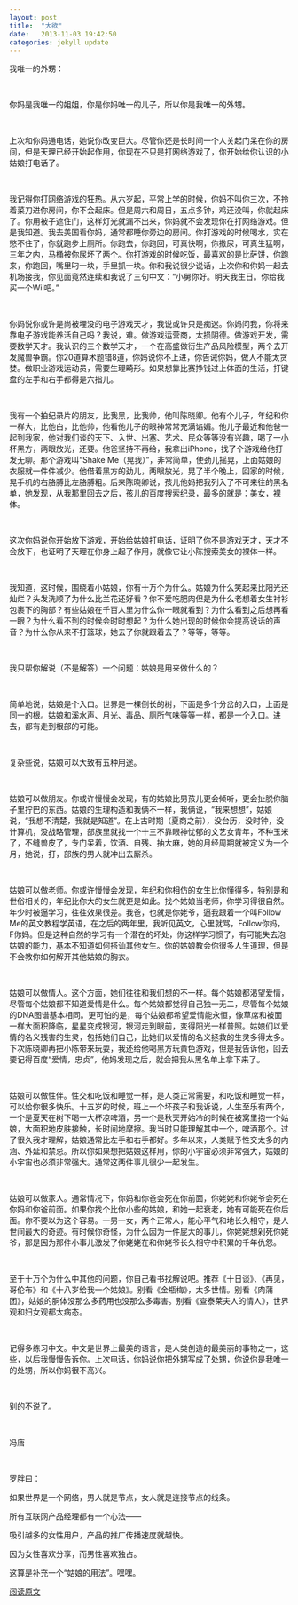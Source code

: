 ```yaml
---
layout: post
title:  "大欲"
date:   2013-11-03 19:42:50
categories: jekyll update
---
```


我唯一的外甥：​

 ​

你妈是我唯一的姐姐，你是你妈唯一的儿子，所以你是我唯一的外甥。 ​

 ​

上次和你妈通电话，她说你改变巨大。尽管你还是长时间一个人关起门呆在你的房间，但是天理已经开始起作用，你现在不只是打网络游戏了，你开始给你认识的小姑娘打电话了。​

 ​

我记得你打网络游戏的狂热。从六岁起，平常上学的时候，你妈不叫你三次，不拎着菜刀进你房间，你不会起床。但是周六和周日，五点多钟，鸡还没叫，你就起床了。你用被子遮住门，这样灯光就漏不出来，你妈就不会发现你在打网络游戏。但是我知道。我去美国看你妈，通常都睡你旁边的房间。你打游戏的时候喝水，实在憋不住了，你就跑步上厕所。你跑去，你跑回，可真快啊，你撒尿，可真生猛啊，三年之内，马桶被你尿坏了两个。你打游戏的时候吃饭，最喜欢的是比萨饼，你跑来，你跑回，嘴里叼一块，手里抓一块。你和我说很少说话，上次你和你妈一起去机场接我，你见面竟然连续和我说了三句中文：“小舅你好。明天我生日。你给我买一个Wii吧。”​

 ​

你妈说你或许是尚被埋没的电子游戏天才，我说或许只是痴迷。你妈问我，你将来靠电子游戏能养活自己吗？我说，难。做游戏运营商，太损阴德。做游戏开发，需要数学天才。我认识的三个数学天才，一个在高盛做衍生产品风险模型，两个去开发魔兽争霸。你20道算术题错8道，你妈说你不上进，你告诫你妈，做人不能太贪婪。做职业游戏运动员，需要生理畸形。如果想靠比赛挣钱过上体面的生活，打键盘的左手和右手都得是六指儿。​

 ​

我有一个拍纪录片的朋友，比我黑，比我帅，他叫陈晓卿。他有个儿子，年纪和你一样大，比他白，比他帅，他看他儿子的眼神常常充满谄媚。他儿子最近和他爸一起到我家，他对我们谈的天下、入世、出塞、艺术、民众等等没有兴趣，喝了一小杯黑方，两眼放光，还要。他爸坚持不再给，我拿出iPhone，找了个游戏给他打发无聊。那个游戏叫“Shake Me（晃我）”，非常简单，使劲儿摇晃，上面姑娘的衣服就一件件减少。他借着黑方的劲儿，两眼放光，晃了半个晚上，回家的时候，晃手机的右胳膊比左胳膊粗。后来陈晓卿说，孩儿他妈把我列入了不可来往的黑名单，她发现，从我那里回去之后，孩儿的百度搜索纪录，最多的就是：美女，裸体。​

 ​

这次你妈说你开始放下游戏，开始给姑娘打电话，证明了你不是游戏天才，天才不会放下，也证明了天理在你身上起了作用，就像它让小陈搜索美女的裸体一样。​

 ​

我知道，这时候，围绕着小姑娘，你有十万个为什么。姑娘为什么笑起来比阳光还灿烂？头发洗顺了为什么比兰花还好看？你不爱吃肥肉但是为什么老想着女生衬衫包裹下的胸部？有些姑娘在千百人里为什么你一眼就看到？为什么看到之后想再看一眼？为什么看不到的时候会时时想起？为什么她出现的时候你会提高说话的声音？为什么你从来不打篮球，她去了你就跟着去了？等等，等等。​

 ​

我只帮你解说（不是解答）一个问题：姑娘是用来做什么的？ ​

 ​

简单地说，姑娘是个入口。世界是一棵倒长的树，下面是多个分岔的入口，上面是同一的根。姑娘和溪水声、月光、毒品、厕所气味等等一样，都是一个入口。进去，都有走到根部的可能。​

 ​

复杂些说，姑娘可以大致有五种用途。​

 ​

姑娘可以做朋友。你或许慢慢会发现，有的姑娘比男孩儿更会倾听，更会扯脱你脑子里拧巴的东西。姑娘的生理构造和我俩不一样，我俩说，“我来想想”，姑娘说，“我想不清楚，我就是知道”。在上古时期（夏商之前），没台历，没时钟，没计算机，没战略管理，部族里就找一个十三不靠眼神忧郁的文艺女青年，不种玉米了，不缝兽皮了，专门呆着，饮酒、自残、抽大麻，她的月经周期就被定义为一个月，她说，打，部族的男人就冲出去厮杀。​

 ​

姑娘可以做老师。你或许慢慢会发现，年纪和你相仿的女生比你懂得多，特别是和世俗相关的，年纪比你大的女生就更是如此。找个姑娘当老师，你学习得很自然。年少时被逼学习，往往效果很差。我爸，也就是你姥爷，逼我跟着一个叫Follow Me的英文教程学英语，在之后的两年里，我听见英文，心里就骂，Follow你妈，F你妈。但是这种自然的学习有一个潜在的坏处，你这样学习惯了，有可能失去泡姑娘的能力，基本不知道如何搭讪其他女生。你的姑娘教会你很多人生道理，但是不会教你如何解开其他姑娘的胸衣。​

 ​

姑娘可以做情人。这个方面，她们往往和我们想的不一样。每个姑娘都渴望爱情，尽管每个姑娘都不知道爱情是什么。每个姑娘都觉得自己独一无二，尽管每个姑娘的DNA图谱基本相同。更可怕的是，每个姑娘都希望爱情能永恒，像草席和被面一样大面积降临，星星变成银河，银河走到眼前，变得阳光一样普照。姑娘们以爱情的名义残害的生灵，包括她们自己，比她们以爱情的名义拯救的生灵多得太多。下次陈晓卿再把小陈带来玩耍，我还给他喝黑方玩黄色游戏，但是我告诉他，回去要记得百度“爱情，忠贞”，他妈发现之后，就会把我从黑名单上拿下来了。​

 ​

姑娘可以做性伴。性交和吃饭和睡觉一样，是人类正常需要，和吃饭和睡觉一样，可以给你很多快乐。十五岁的时候，班上一个坏孩子和我诉说，人生至乐有两个，一个是夏天在树下喝一大杯凉啤酒，另一个是秋天开始冷的时候在被窝里抱一个姑娘，大面积地皮肤接触，长时间地摩擦。我当时只能理解其中一个，啤酒那个。过了很久我才理解，姑娘通常比左手和右手都好。多年以来，人类赋予性交太多的内涵、外延和禁忌。所以你如果想把姑娘这样用，你的小宇宙必须非常强大，姑娘的小宇宙也必须非常强大。通常这两件事儿很少一起发生。​

 ​

姑娘可以做家人。通常情况下，你妈和你爸会死在你前面，你姥姥和你姥爷会死在你妈和你爸前面。如果你找个比你小些的姑娘，和她一起衰老，她有可能死在你后面。你不要以为这个容易。一男一女，两个正常人，能心平气和地长久相守，是人世间最大的奇迹。有时候你奇怪，为什么因为一件屁大的事儿，你姥姥想剁死你姥爷，那是因为那件小事儿激发了你姥姥在和你姥爷长久相守中积累的千年仇怨。​

 ​

至于十万个为什么中其他的问题，你自己看书找解说吧。推荐《十日谈》、《再见，哥伦布》和《十八岁给我一个姑娘》。别看《金瓶梅》，太多世情。别看《肉蒲团》，姑娘的胴体没那么多药用也没那么多毒害。别看《查泰莱夫人的情人》，世界观和妇女观都太病态。​

 ​

记得多练习中文。中文是世界上最美的语言，是人类创造的最美丽的事物之一，这些，以后我慢慢告诉你。上次电话，你妈说你把外甥写成了处甥，你说你是我唯一的处甥，所以你妈很不高兴。​

 ​

别的不说了。​

 ​

冯唐 ​

 ​

罗胖曰：​

如果世界是一个网络，男人就是节点，女人就是连接节点的线条。​

所有互联网产品经理都有一个心法——​

吸引越多的女性用户，产品的推广传播速度就越快。​

因为女性喜欢分享，而男性喜欢独占。​

这算是补充一个“姑娘的用法”。嘿嘿。

[阅读原文](http://mp.weixin.qq.com/mp/appmsg/show?__biz=MjM5NjAxOTU4MA==&appmsgid=10001645&itemidx=1&sign=9778c31d6d1c4cd393b6cfd14d816b15&uin=MTYwNDEzNjk2MA%3D%3D&key=703263b870c1e32e5ad45c54eefcb1359b3355287e735c1ed0ef18d4d0298a413f91bd0ba766fa3b426470ad707fa7db&devicetype=android-16&version=25000202&lang=zh_CN "阅读原文")

